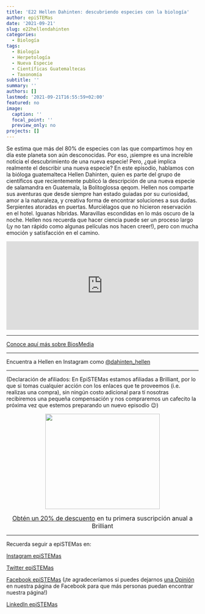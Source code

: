 ```yaml
---
title: 'E22 Hellen Dahinten: descubriendo especies con la biología'
author: epiSTEMas
date: '2021-09-21'
slug: e22hellendahinten
categories:
  - Biología
tags:
  - Biología
  - Herpetología
  - Nueva Especie
  - Científicas Guatemaltecas
  - Taxonomía
subtitle: ''
summary: ''
authors: []
lastmod: '2021-09-21T16:55:59+02:00'
featured: no
image:
  caption: ''
  focal_point: ''
  preview_only: no
projects: []
---
```


Se estima que más del 80% de especies con las que compartimos hoy en día este planeta son aún desconocidas. Por eso, ¡siempre es una increíble noticia el descubrimiento de una nueva especie! Pero, ¿qué implica realmente el describir una nueva especie? En este episodio, hablamos con la bióloga guatemalteca Hellen Dahinten, quien es parte del grupo de científicos que recientemente publicó la descripción de una nueva especie de salamandra en Guatemala, la Bolitoglossa qeqom. Hellen nos comparte sus aventuras que desde siempre han estado guiadas por su curiosidad, amor a la naturaleza, y creativa forma de encontrar soluciones a sus dudas. Serpientes atoradas en puertas. Murciélagos que no hicieron reservación en el hotel. Iguanas híbridas. Maravillas escondidas en lo más oscuro de la noche. Hellen nos recuerda que hacer ciencia puede ser un proceso largo (¡y no tan rápido como algunas películas nos hacen creer!), pero con mucha emoción y satisfacción en el camino.

<iframe src="https://open.spotify.com/embed/episode/4QS0CYuiTT5JpUJeqobSI3" width="100%" height="232" frameBorder="0" allowtransparency="true" allow="encrypted-media"></iframe>

- - - - -

[Conoce aquí más sobre BiosMedia](https://en.biosmedianature.com/)

- - - - -

Encuentra a Hellen en Instagram como [@dahinten_hellen](https://www.instagram.com/dahinten_hellen/)

- - - - -

(Declaración de afiliados: En EpiSTEMas estamos afiliadas a Brilliant, por lo que si tomas cualquier acción con los enlaces que te proveemos (i.e. realizas una compra), sin ningún costo adicional para tí nosotras recibiremos una pequeña compensación y nos compraremos un cafecito la próxima vez que estemos preparando un nuevo episodio 😉)

<center>
<a href="https://brilliant.sjv.io/c/2994553/1003364/12858?subId1=epiSTEMas&u=http%3A%2F%2Fbrilliant.org%2Fimpactnetwork%2F%3Firclickid%3D%7Bclickid%7D%26utm_medium%3Daffiliates%26utm_campaign%3D%7Birpid%7D%26utm_source%3D%7Bmp_value1%7D%26utm_content%3D%7Btimestamp%7D_%7Biradtype%7D_%7Biradname%7D%26utm_term%3D%7Bmp_value2%7D" target="_top" id="1003364"><img src="//a.impactradius-go.com/display-ad/12858-1003364" border="0" alt="" width="300" height="250"/></a><img height="0" width="0" src="https://imp.pxf.io/i/2994553/1003364/12858?subId1=epiSTEMas" style="position:absolute;visibility:hidden;" border="1" />


<font size="3"> [Obtén un 20% de descuento](https://brilliant.sjv.io/c/2994553/1003358/12858?subId1=EpiSTEMas&u=http%3A%2F%2Fbrilliant.org%2Fimpactnetwork%2F) en tu primera suscripción anual a Brilliant </font> 
</center>


- - - - -

Recuerda seguir a epiSTEMas en:

[Instagram epiSTEMas](https://www.instagram.com/epistemas/)  

[Twitter epiSTEMas](https://twitter.com/epiSTEMas_Pod)

[Facebook epiSTEMas](https://www.facebook.com/epiSTEMasPod) (¡te agradeceríamos si puedes dejarnos [una Opinión](https://www.facebook.com/epiSTEMasPod/reviews/) en nuestra página de Facebook para que más personas puedan encontrar nuestra página!)

[LinkedIn epiSTEMas](https://www.linkedin.com/company/epistemas-podcast/)

